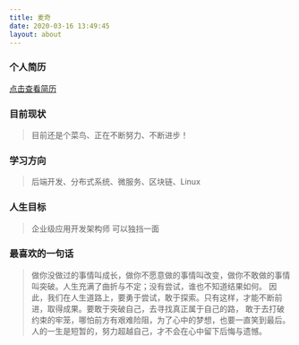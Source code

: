 ```yaml
---
title: 麦奇
date: 2020-03-16 13:49:45
layout: about
---
```


### 个人简历

<!--<details>-->
  <!--<summary><span>查看简历</span></summary>-->
<a href="https://cdn.jsdelivr.net/gh/mikeygithub/jsDeliver@master/resource/pdf/杨彪-个人简历-后端开发.pdf">点击查看简历</a>
  <!--<br>感谢您花时间阅读我的简历，期待能有机会和你共事。-->
<!--</details>-->


### 目前现状
>目前还是个菜鸟、正在不断努力、不断进步！

### 学习方向
>后端开发、分布式系统、微服务、区块链、Linux


### 人生目标
>企业级应用开发架构师 可以独挡一面



### 最喜欢的一句话
>做你没做过的事情叫成长，做你不愿意做的事情叫改变，做你不敢做的事情叫突破。人生充满了曲折与不定；没有尝试，谁也不知道结果如何。
因此，我们在人生道路上，要勇于尝试，敢于探索。只有这样，才能不断前进，取得成果。要敢于突破自己，去寻找真正属于自己的路，
敢于去打破约束的牢笼，哪怕前方有艰难险阻，为了心中的梦想，也要一直笑到最后。人的一生是短暂的，努力超越自己，才不会在心中留下后悔与遗憾。

